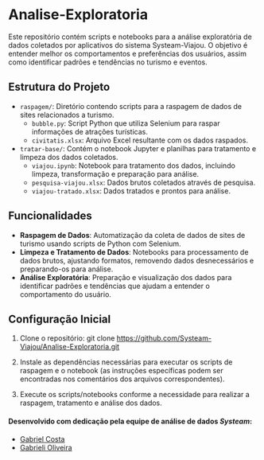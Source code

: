 # Analise-Exploratoria

Este repositório contém scripts e notebooks para a análise exploratória de dados coletados por aplicativos do sistema Systeam-Viajou. O objetivo é entender melhor os comportamentos e preferências dos usuários, assim como identificar padrões e tendências no turismo e eventos.

## Estrutura do Projeto

- `raspagem/`: Diretório contendo scripts para a raspagem de dados de sites relacionados a turismo.
  - `bubble.py`: Script Python que utiliza Selenium para raspar informações de atrações turísticas.
  - `civitatis.xlsx`: Arquivo Excel resultante com os dados raspados.
- `tratar-base/`: Contém o notebook Jupyter e planilhas para tratamento e limpeza dos dados coletados.
  - `viajou.ipynb`: Notebook para tratamento dos dados, incluindo limpeza, transformação e preparação para análise.
  - `pesquisa-viajou.xlsx`: Dados brutos coletados através de pesquisa.
  - `viajou-tratado.xlsx`: Dados tratados e prontos para análise.

## Funcionalidades

- **Raspagem de Dados**: Automatização da coleta de dados de sites de turismo usando scripts de Python com Selenium.
- **Limpeza e Tratamento de Dados**: Notebooks para processamento de dados brutos, ajustando formatos, removendo dados desnecessários e preparando-os para análise.
- **Análise Exploratória**: Preparação e visualização dos dados para identificar padrões e tendências que ajudam a entender o comportamento do usuário.

## Configuração Inicial

1. Clone o repositório:
git clone https://github.com/Systeam-Viajou/Analise-Exploratoria.git

2. Instale as dependências necessárias para executar os scripts de raspagem e o notebook (as instruções específicas podem ser encontradas nos comentários dos arquivos correspondentes).

3. Execute os scripts/notebooks conforme a necessidade para realizar a raspagem, tratamento e análise dos dados.

#### Desenvolvido com dedicação pela equipe de análise de dados *Systeam*:

- [Gabriel Costa](https://github.com/gbrlscosta)
- [Gabrieli Oliveira](https://github.com/gabrieliolveira)
